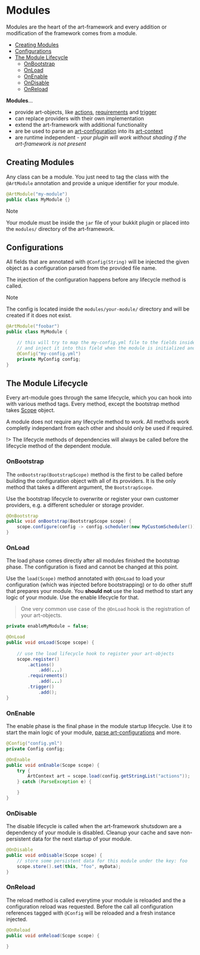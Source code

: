 # Modules

Modules are the heart of the art-framework and every addition or modification of the framework comes from a module.

* [Creating Modules](#creating-modules)
* [Configurations](#configurations)
* [The Module Lifecycle](#the-module-lifecycle)
  * [OnBootstrap](#onbootstrap)
  * [OnLoad](#onload)
  * [OnEnable](#onenable)
  * [OnDisable](#ondisable)
  * [OnReload](#onreload)

**Modules**...

* provide art-objects, like [actions](/developer/actions), [requirements](/developer/requirements) and [trigger](/developer/trigger)
* can replace providers with their own implementation
* extend the art-framework with additional functionality
* are be used to parse an [art-configuration](/configuration) into its [art-context](/developer/art-context)
* are runtime independent - *your plugin will work without shading if the art-framework is not present*

## Creating Modules

Any class can be a module. You just need to tag the class with the `@ArtModule` annotation and provide a unique identifier for your module.

```java
@ArtModule("my-module")
public class MyModule {}
```

> [!NOTE]
> Your module must be inside the `jar` file of your bukkit plugin or placed into the `modules/` directory of the art-framework.

## Configurations

All fields that are annotated with `@Config(String)` will be injected the given object as a configuration parsed from the provided file name.

The injection of the configuration happens before any lifecycle method is called.

> [!NOTE]
> The config is located inside the `modules/your-module/` directory and will be created if it does not exist.

```java
@ArtModule("foobar")
public class MyModule {

    // this will try to map the my-config.yml file to the fields inside MyConfig
    // and inject it into this field when the module is initialized and before bootstrap is called
    @Config("my-config.yml")
    private MyConfig config;
}
```

## The Module Lifecycle

Every art-module goes through the same lifecycle, which you can hook into with various method tags. Every method, except the bootstrap method takes [Scope](/developer/scope) object.

A module does not require any lifecycle method to work. All methods work completly independant from each other and should only be used if required.

!> The lifecycle methods of dependencies will always be called before the lifecycle method of the dependent module.

### OnBootstrap

The `onBootstrap(BootstrapScope)` method is the first to be called before building the configuration object with all of its providers.
It is the only method that takes a different argument, the `BootstrapScope`.

Use the bootstrap lifecycle to overwrite or register your own customer providers, e.g. a different scheduler or storage provider.

```java
@OnBootstrap
public void onBootstrap(BootstrapScope scope) {
    scope.configure(config -> config.scheduler(new MyCustomScheduler()));
}
```

### OnLoad

The load phase comes directly after all modules finished the bootstrap phase. The configuration is fixed and cannot be changed at this point.

Use the `load(Scope)` method annotated with `@OnLoad` to load your configuration (which was injected before bootstrapping) or to do other stuff that prepares your module.
You **should not** use the load method to start any logic of your module. Use the enable lifecycle for that.

> One very common use case of the `@OnLoad` hook is the registration of your art-objects.

```java
private enableMyModule = false;

@OnLoad
public void onLoad(Scope scope) {
    
    // use the load lifecycle hook to register your art-objects
    scope.register()
        .actions()
            .add(...)
        .requirements()
            .add(...)
        .trigger()
            .add();
}
```

### OnEnable

The enable phase is the final phase in the module startup lifecycle. Use it to start the main logic of your module, [parse art-configurations](/developer/parser) and more.

```java
@Config("config.yml")
private Config config;

@OnEnable
public void onEnable(Scope scope) {
    try {
        ArtContext art = scope.load(config.getStringList("actions"));
    } catch (ParseException e) {

    }
}
```

### OnDisable

The disable lifecycle is called when the art-framework shutsdown are a dependency of your module is disabled.
Cleanup your cache and save non-persistent data for the next startup of your module.

```java
@OnDisable
public void onDisable(Scope scope) {
    // store some persistent data for this module under the key: foo
    scope.store().set(this, "foo", myData);
}
```

### OnReload

The reload method is called everytime your module is reloaded and the a configuration reload was requested.
Before the call all configuration references tagged with `@Config` will be reloaded and a fresh instance injected.

```java
@OnReload
public void onReload(Scope scope) {

}
```
